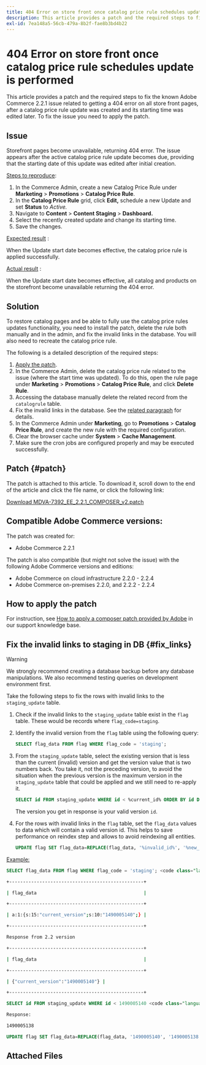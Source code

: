 ```yaml
---
title: 404 Error on store front once catalog price rule schedules update is performed
description: This article provides a patch and the required steps to fix the known Adobe Commerce 2.2.1 issue related to getting a 404 error on all store front pages, after a catalog price rule update was created and its starting time was edited later. To fix the issue you need to apply the patch.
exl-id: 7ea148a5-56cb-479a-8b2f-fae8b3bd4b22
---
```

# 404 Error on store front once catalog price rule schedules update is performed

This article provides a patch and the required steps to fix the known Adobe Commerce 2.2.1 issue related to getting a 404 error on all store front pages, after a catalog price rule update was created and its starting time was edited later. To fix the issue you need to apply the patch.

## Issue

Storefront pages become unavailable, returning 404 error. The issue appears after the active catalog price rule update becomes due, providing that the starting date of this update was edited after initial creation.

<u>Steps to reproduce</u>:

1. In the Commerce Admin, create a new Catalog Price Rule under **Marketing** > **Promotions** > **Catalog Price Rule**.
1. In the **Catalog Price Rule** grid, click **Edit,** schedule a new Update and set **Status** to *Active.*
1. Navigate to **Content** > **Content Staging** > **Dashboard.**
1. Select the recently created update and change its starting time.
1. Save the changes.

<u>Expected result</u> :

When the Update start date becomes effective, the catalog price rule is applied successfully.

<u>Actual result</u> :

When the Update start date becomes effective, all catalog and products on the storefront become unavailable returning the 404 error.

## Solution

To restore catalog pages and be able to fully use the catalog price rules updates functionality, you need to install the patch, delete the rule both manually and in the admin, and fix the invalid links in the database. You will also need to recreate the catalog price rule.

The following is a detailed description of the required steps:

1. [Apply the patch](#patch).
1. In the Commerce Admin, delete the catalog price rule related to the issue (where the start time was updated). To do this, open the rule page under **Marketing** > **Promotions** > **Catalog Price Rule**, and click **Delete Rule**.
1. Accessing the database manually delete the related record from the `catalogrule` table.
1. Fix the invalid links in the database. See the [related paragraph](#fix_links) for details.
1. In the Commerce Admin under **Marketing**, go to **Promotions** > **Catalog Price Rule**, and create the new rule with the required configuration.
1. Clear the browser cache under **System** > **Cache Management**.
1. Make sure the cron jobs are configured properly and may be executed successfully.

## Patch {#patch}

The patch is attached to this article. To download it, scroll down to the end of the article and click the file name, or click the following link:

 [Download MDVA-7392\_EE\_2.2.1\_COMPOSER\_v2.patch](assets/MDVA-7392_EE_2.2.1_COMPOSER_v2.patch.zip)

## Compatible Adobe Commerce versions:

The patch was created for:

* Adobe Commerce 2.2.1

The patch is also compatible (but might not solve the issue) with the following Adobe Commerce versions and editions:

* Adobe Commerce on cloud infrastructure 2.2.0 - 2.2.4
* Adobe Commerce on-premises 2.2.0, and 2.2.2 - 2.2.4

## How to apply the patch

For instruction, see [How to apply a composer patch provided by Adobe](https://support.magento.com/hc/en-us/articles/360028367731) in our support knowledge base.

## Fix the invalid links to staging in DB {#fix_links}

>[!WARNING]
>
>We strongly recommend creating a database backup before any database manipulations. We also recommend testing queries on development environment first.

Take the following steps to fix the rows with invalid links to the `staging_update` table.

1. Check if the invalid links to the `staging_update` table exist in the `flag` table. These would be records where `flag_code=staging`.
1. Identify the invalid version from the `flag` table using the following query:

    ```sql
    SELECT flag_data FROM flag WHERE flag_code = 'staging';
    ```

1. From the `staging_update` table, select the existing version that is less than the current (invalid) version and get the version value that is two numbers back. You take it, not the preceding version, to avoid the situation when the previous version is the maximum version in the `staging_update` table that could be applied and we still need to re-apply it.

    ```sql
    SELECT id FROM staging_update WHERE id < %current_id% ORDER BY id DESC LIMIT 1, 1
    ```

    The version you get in response is your valid version `id`.

1. For the rows with invalid links in the `flag` table, set the `flag_data` values to data which will contain a valid version id. This helps to save performance on reindex step and allows to avoid reindexing all entities.

    ```sql
    UPDATE flag SET flag_data=REPLACE(flag_data, '%invalid_id%', '%new_valid_id%') WHERE flag_code='staging';
    ```

 <u>Example:</u>

```sql
SELECT flag_data FROM flag WHERE flag_code = 'staging'; <code class="language-bash">Response < 2.2 version</code>
```

```bash
+-------------------------------------------------+
```

```bash
| flag_data                                       |
```

```bash
+-------------------------------------------------+
```

```bash
| a:1:{s:15:"current_version";s:10:"1490005140";} |
```

```bash
+-------------------------------------------------+
```

```bash
Response from 2.2 version
```

```bash
+-------------------------------------------------+
```

```bash
| flag_data                                       |
```

```bash
+-------------------------------------------------+
```

```bash
| {"current_version":"1490005140"} |
```

```bash
+-------------------------------------------------+
```

```sql
SELECT id FROM staging_update WHERE id < 1490005140 <code class="language-sql">ORDER BY id DESC LIMIT 1, 1</code>;
```

```bash
Response:
```

```bash
1490005138
```

```sql
UPDATE flag SET flag_data=REPLACE(flag_data, '1490005140', '1490005138') WHERE flag_code='staging';
```

## Attached Files
